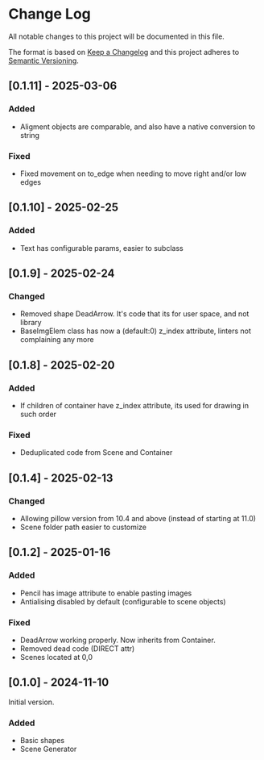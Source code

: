 # Change Log
All notable changes to this project will be documented in this file.

The format is based on [Keep a Changelog](http://keepachangelog.com/)
and this project adheres to [Semantic Versioning](http://semver.org/).

## [0.1.11] - 2025-03-06

### Added

  - Aligment objects are comparable, and also have a native conversion to string

### Fixed

  - Fixed movement on to_edge when needing to move right and/or low edges

## [0.1.10] - 2025-02-25

### Added

  - Text has configurable params, easier to subclass


## [0.1.9] - 2025-02-24

### Changed

  - Removed shape DeadArrow. It's code that its for user space, and not library
  - BaseImgElem class has now a (default:0) z_index attribute, linters not complaining any more

## [0.1.8] - 2025-02-20

### Added

  - If children of container have z_index attribute, its used for drawing in such order

### Fixed
  - Deduplicated code from Scene and Container

## [0.1.4] - 2025-02-13

### Changed

  - Allowing pillow version from 10.4 and above (instead of starting at 11.0)
  - Scene folder path easier to customize

## [0.1.2] - 2025-01-16

### Added

  - Pencil has image attribute to enable pasting images
  - Antialising disabled by default (configurable to scene objects)

### Fixed

  - DeadArrow working properly. Now inherits from Container.
  - Removed dead code (DIRECT attr)
  - Scenes located at 0,0

## [0.1.0] - 2024-11-10

Initial version.

### Added
  - Basic shapes
  - Scene Generator
